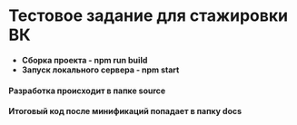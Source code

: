 # Тестовое задание для стажировки ВК

* **Сборка проекта - npm run build**
* **Запуск локального сервера - npm start**
<!-- * **Запуск локального сервера с минификациями - npm run dev**
* **Создание webp изображений в папку source/img - npm run webp** -->
<!-- * **Тестирование кода - npm test** -->
<!-- *Editorconfig, stylelint, eslint* -->

#### Разработка происходит в папке source
#### Итоговый код после минификаций попадает в папку docs

